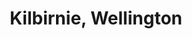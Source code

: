 ---
title: Kilbirnie, Wellington
url: /kilbirnie-wellington/
latitude: -41.32
longitude: 174.796
---
